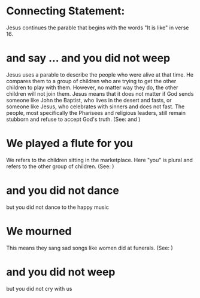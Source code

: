 
# Connecting Statement:
Jesus continues the parable that begins with the words "It is like" in verse 16.

# and say ... and you did not weep
Jesus uses a parable to describe the people who were alive at that time. He compares them to a group of children who are trying to get the other children to play with them. However, no matter way they do, the other children will not join them. Jesus means that it does not matter if God sends someone like John the Baptist, who lives in the desert and fasts, or someone like Jesus, who celebrates with sinners and does not fast. The people, most specifically the Pharisees and religious leaders, still remain stubborn and refuse to accept God's truth. (See:  and )

# We played a flute for you
We refers to the children sitting in the marketplace. Here "you" is plural and refers to the other group of children. (See: )

# and you did not dance
but you did not dance to the happy music

# We mourned
This means they sang sad songs like women did at funerals. (See: )

# and you did not weep
but you did not cry with us